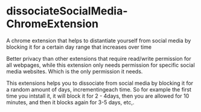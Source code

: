# dissociateSocialMedia-ChromeExtension
A chrome extension that helps to distantiate yourself from social media by blocking it for a certain day range that increases over time

Better privacy than other extensions that require read/write permission for all webpages, while this extension only needs permission for specific social media websites.
Which is the only permission it needs.

This extensions helps you to dissociate from social media by blocking it for a random amount of days, incrementingeach time. So for example the first time you intstall it, it will block it for 2 - 4days, then you are allowed for 10 minutes, and then it blocks again for 3-5 days, etc,.
